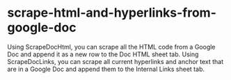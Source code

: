 # scrape-html-and-hyperlinks-from-google-doc
Using ScrapeDocHtml, you can scrape all the HTML code from a Google Doc and append it as a new row to the Doc HTML sheet tab. Using ScrapeDocLinks, you can scrape all current hyperlinks and anchor text that are in a Google Doc and append them to the Internal Links sheet tab.
